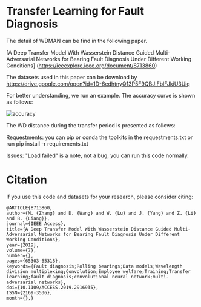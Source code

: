 # Transfer Learning for Fault Diagnosis 
The detail of WDMAN can be find in the following paper.

[A Deep Transfer Model With Wasserstein Distance Guided Multi-Adversarial Networks for Bearing Fault Diagnosis Under Different Working Conditions]
(https://ieeexplore.ieee.org/document/8713860)

The datasets used in this paper can be download by 
https://drive.google.com/open?id=1D-6edhtnyQ13P5F9QBJIFblFJkiU3Uiq

For better understanding, we run an example. The accuracy curve is shown as follows:

![accuracy](https://github.com/mingzhangPHD/Transfer-Learning-for-Fault-Diagnosis/blob/master/WDMAN/results/WDMAN_X/CaseDE12K_dataset_0_nx1200_class10__1_nx1200_class10/RecordAccuracy.jpeg)

The WD distance during the transfer period is presented as follows:

Requestments:
you can pip or conda the toolkits in the requestments.txt
or run pip install -r requirements.txt

Issues:
"Load failed" is a note, not a bug, you can run this code normally.

# Citation

If you use this code and datasets for your research, please consider citing:

```
@ARTICLE{8713860, 
author={M. {Zhang} and D. {Wang} and W. {Lu} and J. {Yang} and Z. {Li} and B. {Liang}}, 
journal={IEEE Access}, 
title={A Deep Transfer Model With Wasserstein Distance Guided Multi-Adversarial Networks for Bearing Fault Diagnosis Under Different Working Conditions}, 
year={2019}, 
volume={7}, 
number={}, 
pages={65303-65318}, 
keywords={Fault diagnosis;Rolling bearings;Data models;Wavelength division multiplexing;Convolution;Employee welfare;Training;Transfer learning;fault diagnosis;convolutional neural network;multi-adversarial networks}, 
doi={10.1109/ACCESS.2019.2916935}, 
ISSN={2169-3536}, 
month={},}
```
```






